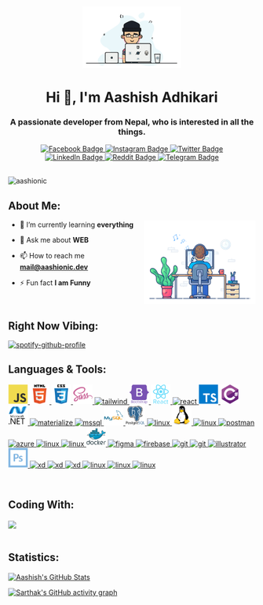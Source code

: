 <br>


<div id="header" align="center">
    <img src="head.gif" alt="" width="200">
    <h1 align="center">Hi 👋, I'm Aashish Adhikari</h1>
    <h3 align="center">A passionate  developer from Nepal, who is interested in all the things.</h3>
</div>

<div align="center" id="profile">
    <a href="https://facebook.com/aashionic">
        <img src="https://img.shields.io/badge/Facebook-blue?style=flat&logo=facebook&logoColor=white"
            alt="Facebook Badge" />
    </a>
    <a href="https://instagram.com/aashionic">
        <img src="https://img.shields.io/badge/Instagram-critical?style=flat&logo=instagram&logoColor=white"
            alt="Instagram Badge" />
    </a>
    <a href="https://twitter.com/aashionic">
        <img src="https://img.shields.io/badge/Twitter-blue?style=flat&logo=twitter&logoColor=white"
            alt="Twitter Badge" />
    </a>
</div>

<div align="center" id="profile">
    <a href="https://linkedin.com/in/aashionic">
        <img src="https://img.shields.io/badge/LinkedIn-blue?style=flat&logo=linkedin&logoColor=white"
            alt="LinkedIn Badge" />
    </a>
    <a href="https://www.reddit.com/user/aashishtechie">
        <img src="https://img.shields.io/badge/Reddit-critical?style=flat&logo=reddit&logoColor=white"
            alt="Reddit Badge" />
    </a>
    <a href="https://t.me/aashionic">
        <img src="https://img.shields.io/badge/Telegram-blue?style=flat&logo=telegram&logoColor=white"
            alt="Telegram Badge" />
    </a>
</div>
<br>




<p align="left"> <img src="https://komarev.com/ghpvc/?username=aaxi5h&label=Profile%20views&color=0eb48b&style=flat"
        alt="aashionic" /> </p>


<h2> About Me:</h2>
<img align="right" alt="aashish adhikari coding" width="45%" src="code.gif">



- 🌱 I’m currently learning **everything**

- 💬 Ask me about **WEB**

- 📫 How to reach me **mail@aashionic.dev**

- ⚡ Fun fact **I am Funny**




<br>
<h2>Right Now Vibing:</h2>

[![spotify-github-profile](https://spotify-github-profile.vercel.app/api/view?uid=5xo6jtcszusgd7hzmknyz7cm8&cover_image=true&theme=novatorem&bar_color_cover=false&bar_color=53b14f)](https://github.com/kittinan/spotify-github-profile)
<br>

<h2 align="left">Languages & Tools: </h2>
<p align="left">
    <a href="#" target="_blank" rel="noreferrer"> <img
            src="https://raw.githubusercontent.com/devicons/devicon/master/icons/javascript/javascript-original.svg"
            alt="javascript" width="40" /> </a>
    <a href="#" target="_blank" rel="noreferrer">
        <img src="https://raw.githubusercontent.com/devicons/devicon/master/icons/html5/html5-original-wordmark.svg"
            alt="html5" width="40" /> </a>
    <a href="#" target="_blank" rel="noreferrer"> <img
            src="https://raw.githubusercontent.com/devicons/devicon/master/icons/css3/css3-original-wordmark.svg"
            alt="css3" width="40" /> </a>
    <a href="#" target="_blank" rel="noreferrer">
        <img src="https://raw.githubusercontent.com/devicons/devicon/master/icons/sass/sass-original.svg" alt="sass"
            width="40" /> </a>
    <a href="#" target="_blank" rel="noreferrer"> <img
            src="https://www.vectorlogo.zone/logos/tailwindcss/tailwindcss-icon.svg" alt="tailwind" width="40" /> </a>
    <a href="#" target="_blank" rel="noreferrer"> <img
            src="https://raw.githubusercontent.com/devicons/devicon/master/icons/bootstrap/bootstrap-plain-wordmark.svg"
            alt="bootstrap" width="40" /> </a>
    <a href="#" target="_blank" rel="noreferrer"> <img
            src="https://raw.githubusercontent.com/devicons/devicon/master/icons/react/react-original-wordmark.svg"
            alt="react" width="40" /> </a>
    <a href="#" target="_blank" rel="noreferrer"> <img src="https://cdn.worldvectorlogo.com/logos/jquery-1.svg"
            alt="react" width="40" /> </a>
    <a href="#" target="_blank" rel="noreferrer"> <img
            src="https://raw.githubusercontent.com/devicons/devicon/master/icons/typescript/typescript-original.svg"
            alt="typescript" width="40" /> </a>
    <a href="#" target="_blank" rel="noreferrer"> <img
            src="https://raw.githubusercontent.com/devicons/devicon/master/icons/csharp/csharp-original.svg"
            alt="csharp" width="40" /> </a>
    <a href="#" target="_blank" rel="noreferrer"> <img
            src="https://raw.githubusercontent.com/devicons/devicon/master/icons/dot-net/dot-net-original-wordmark.svg"
            alt="dotnet" width="40" height="40" /> </a>
    <a href="#" target="_blank" rel="noreferrer"> <img
            src="https://raw.githubusercontent.com/prplx/svg-logos/5585531d45d294869c4eaab4d7cf2e9c167710a9/svg/materialize.svg"
            alt="materialize" width="40" /> </a>
    <a href="#" target="_blank" rel="noreferrer"> <img
            src="https://www.svgrepo.com/show/303229/microsoft-sql-server-logo.svg" alt="mssql" width="40" /> </a>
    <a href="#" target="_blank" rel="noreferrer"> <img
            src="https://raw.githubusercontent.com/devicons/devicon/master/icons/mysql/mysql-original-wordmark.svg"
            alt="mysql" width="40" /> </a>
    <a href="#" target="_blank" rel="noreferrer"> <img
            src="https://raw.githubusercontent.com/devicons/devicon/master/icons/postgresql/postgresql-original-wordmark.svg"
            alt="postgresql" width="40" /> </a>
    <a href="#" target="_blank" rel="noreferrer"> <img
            src="https://cdn.worldvectorlogo.com/logos/android-studio-logo.svg" alt="linux" width="40" /> </a>
    <a href="#" target="_blank" rel="noreferrer"> <img
            src="https://raw.githubusercontent.com/devicons/devicon/master/icons/linux/linux-original.svg" alt="linux"
            width="40" /> </a>
    <a href="#" target="_blank" rel="noreferrer"> <img src="https://cdn.worldvectorlogo.com/logos/cpanel.svg"
            alt="linux" width="40" /> </a>
    <a href="#" target="_blank" rel="noreferrer"> <img
            src="https://www.vectorlogo.zone/logos/getpostman/getpostman-icon.svg" alt="postman" width="40" /> </a>
    <a href="#" target="_blank" rel="noreferrer"> <img
            src="https://www.vectorlogo.zone/logos/microsoft_azure/microsoft_azure-icon.svg" alt="azure" width="40" />
    </a>
    <a href="#" target="_blank" rel="noreferrer"> <img src="https://cdn.worldvectorlogo.com/logos/slack-1.svg"
            alt="linux" width="40" /> </a>
    <a href="#" target="_blank" rel="noreferrer"> <img src="https://cdn.worldvectorlogo.com/logos/notion-logo-1.svg"
            alt="linux" width="40" /> </a>
    <a href="#" target="_blank" rel="noreferrer"> <img
            src="https://raw.githubusercontent.com/devicons/devicon/master/icons/docker/docker-original-wordmark.svg"
            alt="docker" width="40" /> </a>
    <a href="#" target="_blank" rel="noreferrer"> <img src="https://www.vectorlogo.zone/logos/figma/figma-icon.svg"
            alt="figma" width="40" /> </a>
    <a href="#" target="_blank" rel="noreferrer"> <img
            src="https://www.vectorlogo.zone/logos/firebase/firebase-icon.svg" alt="firebase" width="40" height="40" />
    </a>
    <a href="#" target="_blank" rel="noreferrer"> <img src="https://www.vectorlogo.zone/logos/git-scm/git-scm-icon.svg"
            alt="git" width="40" />
    </a>
    <a href="#" target="_blank" rel="noreferrer"> <img src="https://cdn.worldvectorlogo.com/logos/xampp.svg" alt="git"
            width="40" />
    </a>
    <a href="#" target="_blank" rel="noreferrer"> <img
            src="https://www.vectorlogo.zone/logos/adobe_illustrator/adobe_illustrator-icon.svg" alt="illustrator"
            width="40" /> </a>
    <a href="#" target="_blank" rel="noreferrer"> <img
            src="https://raw.githubusercontent.com/devicons/devicon/master/icons/photoshop/photoshop-line.svg"
            alt="photoshop" width="40" /> </a>
    <a href="#" target="_blank" rel="noreferrer"> <img src="https://cdn.worldvectorlogo.com/logos/adobe-xd.svg" alt="xd"
            width="40" /> </a>
    <a href="#" target="_blank" rel="noreferrer"> <img src="https://cdn.worldvectorlogo.com/logos/wordpress-blue.svg"
            alt="xd" width="40" /> </a>
    <a href="#" target="_blank" rel="noreferrer"> <img src="https://cdn.worldvectorlogo.com/logos/woocommerce-1.svg"
            alt="xd" width="40" /> </a>
    <a href="#" target="_blank" rel="noreferrer"> <img src="https://cdn.worldvectorlogo.com/logos/inkscape-logo-1.svg"
            alt="linux" width="40" /> </a>
    <a href="#" target="_blank" rel="noreferrer"> <img
            src="https://cdn.worldvectorlogo.com/logos/visual-studio-2013.svg" alt="linux" width="40" /> </a>
    <a href="#" target="_blank" rel="noreferrer"> <img
            src="https://upload.wikimedia.org/wikipedia/commons/9/9a/Visual_Studio_Code_1.35_icon.svg" alt="linux"
            width="40" /> </a>
</p>
<br>

<h2>
    </> Coding With: </h2>
<a href="https://github.com/anuraghazra/github-readme-stats">
    <img align="center"
        src="https://github-readme-stats.vercel.app/api/top-langs/?username=aaxi5h&theme=buefy&border_radius=10" /></a>
<br>
<br>
<h2> Statistics: </h2>
<a href="https://github.com/anuraghazra/github-readme-stats"><img align="center"
        src="https://github-readme-stats.vercel.app/api?username=aaxi5h&show_icons=true&include_all_commits=true&theme=buefy&hide=issues&border_radius=10"
        alt="Aashish's GitHub Stats" /></a>
<br>


[![Sarthak's GitHub activity graph](https://activity-graph.herokuapp.com/graph?username=aaxi5h&&theme=xcode)](https://github.com/aaxi5h)
